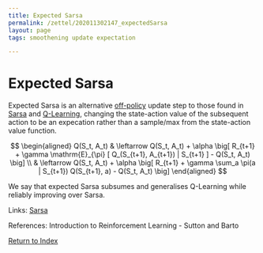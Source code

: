 ```yaml
---
title: Expected Sarsa
permalink: /zettel/202011302147_expectedSarsa
layout: page
tags: smoothening update expectation

---
```

# Expected Sarsa

Expected Sarsa is an alternative [off-policy](202011301312_offPolicyMethods) update step to those found in [Sarsa](202011302117_sarsa) and 
[Q-Learning](202011302128_qLearning), changing the state-action value of the 
subsequent action to be an expecation rather than a sample/max from the state-action 
value function.

$$
\begin{aligned}
Q(S_t, A_t) & \leftarrow Q(S_t, A_t) + \alpha \big[ R_{t+1} + \gamma \mathrm{E}_{\pi} [ Q_(S_{t+1}, A_{t+1}) | S_{t+1} ] - Q(S_t, A_t) \big] \\
& \leftarrow Q(S_t, A_t) + \alpha \big[ R_{t+1} + \gamma \sum_a \pi(a | S_{t+1}) Q(S_{t+1}, a) - Q(S_t, A_t) \big]
\end{aligned}
$$

We say that expected Sarsa subsumes and generalises Q-Learning while reliably improving over Sarsa.


Links: [Sarsa](202011302117_sarsa)

References: Introduction to Reinforcement Learning - Sutton and Barto

[Return to Index](index)